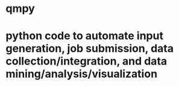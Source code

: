 # qmpy
# python code to automate input generation, job submission, data collection/integration, and data mining/analysis/visualization
